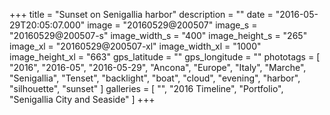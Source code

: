 +++
title = "Sunset on Senigallia harbor"
description = ""
date = "2016-05-29T20:05:07.000"
image = "20160529@200507"
image_s = "20160529@200507-s"
image_width_s = "400"
image_height_s = "265"
image_xl = "20160529@200507-xl"
image_width_xl = "1000"
image_height_xl = "663"
gps_latitude = ""
gps_longitude = ""
phototags = [ "2016", "2016-05", "2016-05-29", "Ancona", "Europe", "Italy", "Marche", "Senigallia", "Tenset", "backlight", "boat", "cloud", "evening", "harbor", "silhouette", "sunset" ]
galleries = [ "", "2016 Timeline", "Portfolio", "Senigallia City and Seaside" ]
+++
